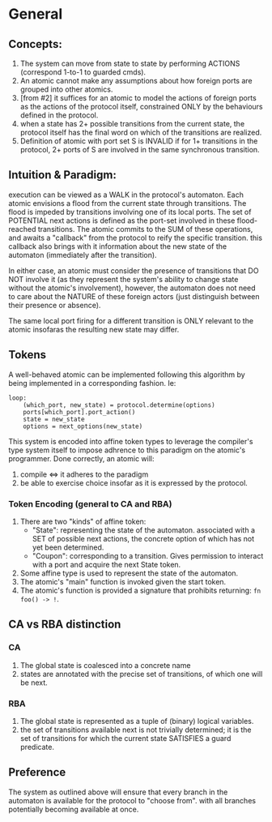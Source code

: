 # General

## Concepts:
1. The system can move from state to state by performing ACTIONS (correspond 1-to-1 to guarded cmds).
2. An atomic cannot make any assumptions about how foreign ports are grouped into other atomics.
3. [from #2] it suffices for an atomic to model the actions of foreign ports as the actions of
	the protocol itself, constrained ONLY by the behaviours defined in the protocol.
4. when a state has 2+ possible transitions from the current state, the protocol itself has the final word on which of the transitions are realized.
5. Definition of atomic with port set S is INVALID if for 1+ transitions in the protocol,
2+ ports of S are involved in the same synchronous transition.

## Intuition & Paradigm:
execution can be viewed as a WALK in the protocol's automaton. Each atomic
envisions a flood from the current state through transitions. The flood is impeded by
transitions involving one of its local ports. The set of POTENTIAL next actions is
defined as the port-set involved in these flood-reached transitions. The atomic
commits to the SUM of these operations, and awaits a "callback" from the protocol
to reify the specific transition. this callback also brings with it information
about the new state of the automaton (immediately after the transition).

In either case, an atomic must consider the presence of transitions that DO NOT
involve it (as they represent the system's ability to change state without the 
atomic's involvement), however, the automaton does not need to care about the NATURE
of these foreign actors (just distinguish between their presence or absence).

The same local port firing for a different transition is ONLY relevant to the atomic
insofaras the resulting new state may differ.

## Tokens
A well-behaved atomic can be implemented following this algorithm by being
implemented in a corresponding fashion. Ie:
```
loop:
	(which_port, new_state) = protocol.determine(options)
	ports[which_port].port_action()
	state = new_state
	options = next_options(new_state)
```
This system is encoded into affine token types to leverage the compiler's type
system itself to impose adhrence to this paradigm on the atomic's programmer.
Done correctly, an atomic will:
1. compile <=> it adheres to the paradigm
2. be able to exercise choice insofar as it is expressed by the protocol.

###  Token Encoding (general to CA and RBA)
1. There are two "kinds" of affine token:
	* "State": representing the state of the automaton. associated with a SET
	of possible next actions, the concrete option of which has not yet been determined.
	* "Coupon": corresponding to a transition. Gives permission to interact with a port and
	acquire the next State token.
2. Some affine type is used to represent the state of the automaton.
3. The atomic's "main" function is invoked given the start token.
4. The atomic's function is provided a signature that prohibits returning: `fn foo() -> !`.

## CA vs RBA distinction

### CA
1. The global state is coalesced into a concrete name
2. states are annotated with the precise set of transitions, of which one will be next.

### RBA
1. The global state is represented as a tuple of (binary) logical variables.
2. the set of transitions available next is not trivially determined; it is the
	set of transitions for which the current state SATISFIES a guard predicate.

## Preference
The system as outlined above will ensure that every branch in the automaton is
available for the protocol to "choose from". with all branches potentially becoming 
available at once.